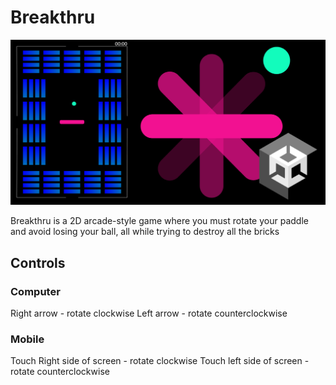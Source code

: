 # Breakthru

![Breakthrough Social Media Banner](https://github.com/BrosephB/Breakthru-Build/blob/main/breakthrough%20social%20media.png)

Breakthru is a 2D arcade-style game where you must rotate your paddle and avoid losing your ball, all while trying to destroy all the bricks

## Controls

### Computer
Right arrow - rotate clockwise
Left arrow - rotate counterclockwise

### Mobile
Touch Right side of screen - rotate clockwise
Touch left side of screen - rotate counterclockwise
